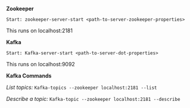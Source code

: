 **Zookeeper**

`Start: zookeeper-server-start <path-to-server-zookeeper-properties>`

This runs on localhost:2181

**Kafka**

`Start: Kafka-server-start <path-to-server-dot-properties>`

This runs on localhost:9092

**Kafka Commands**

_List topics:_
`Kafka-topics --zookeeper localhost:2181 --list`

_Describe a topic:_
`Kafka-topic --zookeeper localhost:2181 --describe`